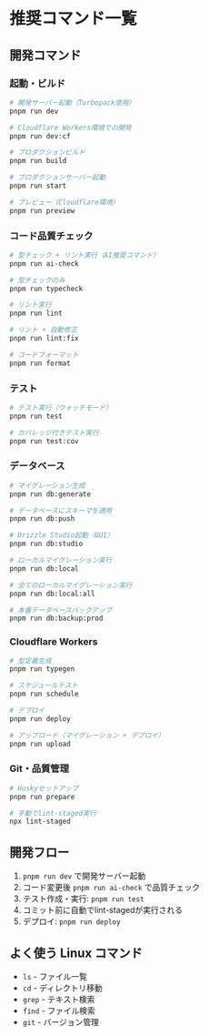 # 推奨コマンド一覧

## 開発コマンド

### 起動・ビルド
```bash
# 開発サーバー起動（Turbopack使用）
pnpm run dev

# Cloudflare Workers環境での開発
pnpm run dev:cf

# プロダクションビルド
pnpm run build

# プロダクションサーバー起動
pnpm run start

# プレビュー（Cloudflare環境）
pnpm run preview
```

### コード品質チェック
```bash
# 型チェック + リント実行（AI推奨コマンド）
pnpm run ai-check

# 型チェックのみ
pnpm run typecheck

# リント実行
pnpm run lint

# リント + 自動修正
pnpm run lint:fix

# コードフォーマット
pnpm run format
```

### テスト
```bash
# テスト実行（ウォッチモード）
pnpm run test

# カバレッジ付きテスト実行
pnpm run test:cov
```

### データベース
```bash
# マイグレーション生成
pnpm run db:generate

# データベースにスキーマを適用
pnpm run db:push

# Drizzle Studio起動（GUI）
pnpm run db:studio

# ローカルマイグレーション実行
pnpm run db:local

# 全てのローカルマイグレーション実行
pnpm run db:local:all

# 本番データベースバックアップ
pnpm run db:backup:prod
```

### Cloudflare Workers
```bash
# 型定義生成
pnpm run typegen

# スケジュールテスト
pnpm run schedule

# デプロイ
pnpm run deploy

# アップロード（マイグレーション + デプロイ）
pnpm run upload
```

### Git・品質管理
```bash
# Huskyセットアップ
pnpm run prepare

# 手動でlint-staged実行
npx lint-staged
```

## 開発フロー
1. `pnpm run dev` で開発サーバー起動
2. コード変更後 `pnpm run ai-check` で品質チェック
3. テスト作成・実行: `pnpm run test`
4. コミット前に自動でlint-stagedが実行される
5. デプロイ: `pnpm run deploy`

## よく使う Linux コマンド
- `ls` - ファイル一覧
- `cd` - ディレクトリ移動  
- `grep` - テキスト検索
- `find` - ファイル検索
- `git` - バージョン管理
